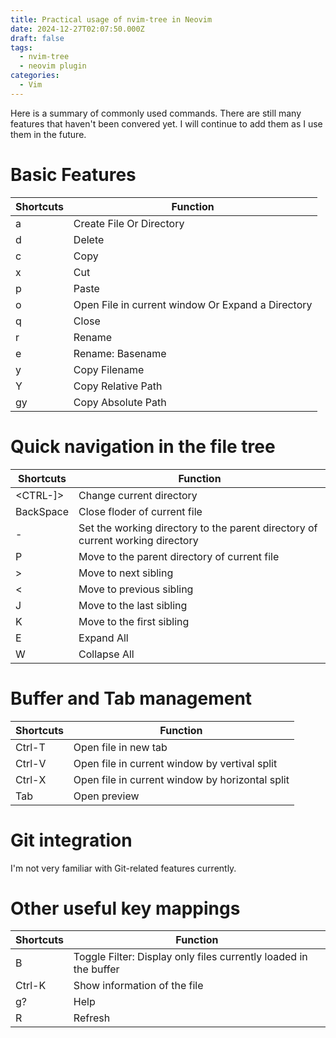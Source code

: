 ```yaml
---
title: Practical usage of nvim-tree in Neovim
date: 2024-12-27T02:07:50.000Z
draft: false
tags:
  - nvim-tree
  - neovim plugin
categories:
  - Vim
---
```


Here is a summary of commonly used commands. There are still many features that haven't been convered yet.
I will continue to add them as I use them in the future.

# Basic Features

| Shortcuts | Function                                          |
| --------- | ------------------------------------------------- |
| a         | Create File Or Directory                          |
| d         | Delete                                            |
| c         | Copy                                              |
| x         | Cut                                               |
| p         | Paste                                             |
| o         | Open File in current window Or Expand a Directory |
| q         | Close                                             |
| r         | Rename                                            |
| e         | Rename: Basename                                  |
| y         | Copy Filename                                     |
| Y         | Copy Relative Path                                |
| gy        | Copy Absolute Path                                |

# Quick navigation in the file tree

| Shortcuts | Function                                                                       |
| --------- | ------------------------------------------------------------------------------ |
| <CTRL-]>  | Change current directory                                                       |
| BackSpace | Close floder of current file                                                   |
| -         | Set the working directory to the parent directory of current working directory |
| P         | Move to the parent directory of current file                                   |
| >         | Move to next sibling                                                           |
| <         | Move to previous sibling                                                       |
| J         | Move to the last sibling                                                       |
| K         | Move to the first sibling                                                      |
| E         | Expand All                                                                     |
| W         | Collapse All                                                                   |

# Buffer and Tab management

| Shortcuts | Function                                        |
| --------- | ----------------------------------------------- |
| Ctrl-T    | Open file in new tab                            |
| Ctrl-V    | Open file in current window by vertival split   |
| Ctrl-X    | Open file in current window by horizontal split |
| Tab       | Open preview                                    |

# Git integration

I'm not very familiar with Git-related features currently.

# Other useful key mappings

| Shortcuts | Function                                                         |
| --------- | ---------------------------------------------------------------- |
| B         | Toggle Filter: Display only files currently loaded in the buffer |
| Ctrl-K    | Show information of the file                                     |
| g?        | Help                                                             |
| R         | Refresh                                                          |
